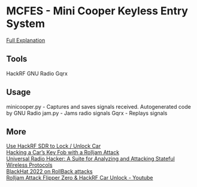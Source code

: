 # MCFES - Mini Cooper Keyless Entry System
[Full Explanation](https://balkirprpl.github.io/M.C.F.E.S/Mini_Cooper_Manual.pdf)

## Tools
HackRF
GNU Radio
Gqrx

## Usage

minicooper.py - Captures and saves signals received. Autogenerated code by GNU Radio
jam.py - Jams radio signals
Gqrx - Replays signals

## More 

[Use HackRF SDR to Lock / Unlock Car](https://jamesachambers.com/use-hackrf-sdr-to-lock-unlock-car/)<br>
[Hacking a Car’s Key Fob with a Rolljam Attack](https://www.hackster.io/news/hacking-a-car-s-key-fob-with-a-rolljam-attack-7f863c10c8da)<br>
[Universal Radio Hacker: A Suite for Analyzing and Attacking Stateful Wireless Protocols](https://www.usenix.org/conference/woot18/presentation/pohl)<br>
[BlackHat 2022 on RollBack attacks](https://i.blackhat.com/USA-22/Thursday/US-22-Csikor-RollBack-A-New-Time-Agnostic-Replay-Attack.pdf) <br>
[Rolljam Attack Flipper Zero & HackRF Car Unlock - Youtube](https://www.youtube.com/watch?v=YVYGeywlelU)<br>
